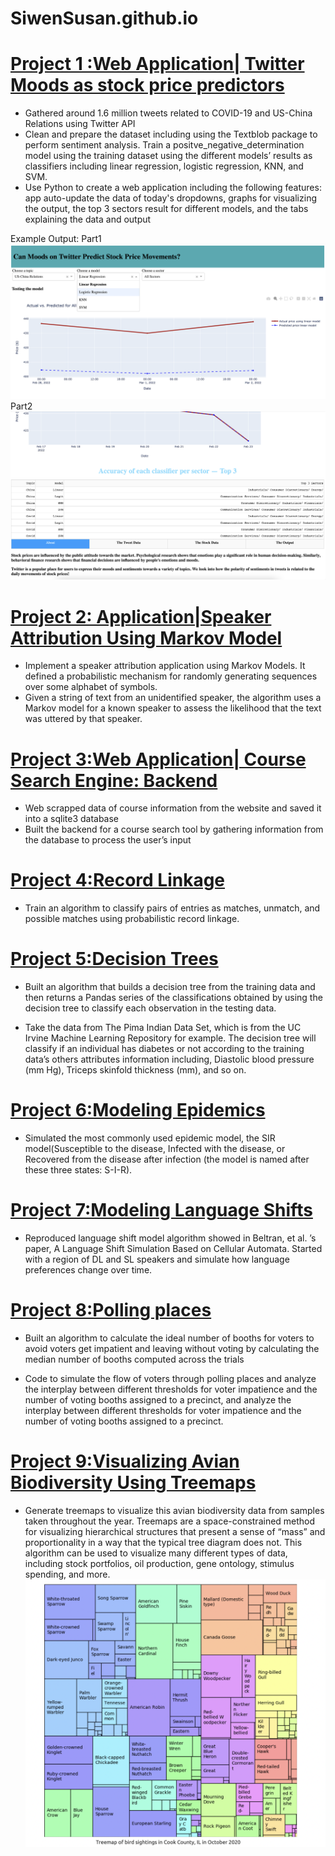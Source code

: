

# SiwenSusan.github.io

# [Project 1 :Web Application| Twitter Moods as stock price predictors](https://github.com/SiwenSusan/SiwenSusan.github.io/tree/main/Project%201)    

* Gathered around 1.6 million tweets related to COVID-19 and US-China Relations using Twitter API
* Clean and prepare the dataset including using the Textblob package to perform sentiment analysis. Train a positve_negative_determination model using the training dataset using the different models’ results as classifiers including linear regression, logistic regression, KNN, and SVM.
* Use Python to create a web application including the following features: app auto-update the data of today's dropdowns, graphs for visualizing the output, the top 3 sectors result for different models, and the tabs explaining the data and output 

Example Output:
Part1 
![](Pictures/pic_part1.png)
Part2
![](Pictures/pic_part2.png)


# [Project 2: Application|Speaker Attribution Using Markov Model](https://github.com/SiwenSusan/SiwenSusan.github.io/tree/main/Project%202)
* Implement a speaker attribution application using Markov Models.  It defined a probabilistic mechanism for randomly generating sequences over some alphabet of symbols. 
* Given a string of text from an unidentified speaker, the algorithm uses a Markov model for a known speaker to assess the likelihood that the text was uttered by that speaker.

# [Project 3:Web Application| Course Search Engine: Backend](https://github.com/SiwenSusan/SiwenSusan.github.io/tree/main/Project%203)
* Web scrapped data of course information from the website and saved it into a sqlite3 database
* Built the backend for a course search tool by gathering information from the database to process the user’s input


# [Project 4:Record Linkage](https://github.com/SiwenSusan/SiwenSusan.github.io/tree/main/Project%204)
* Train an algorithm to classify pairs of entries as matches, unmatch, and possible matches using probabilistic record linkage.


# [Project 5:Decision Trees](https://github.com/SiwenSusan/SiwenSusan.github.io/tree/main/Project%205)
* Built an algorithm that builds a decision tree from the training data and then returns a Pandas series of the classifications obtained by using the decision tree to classify each observation in the testing data.

* Take the data from The Pima Indian Data Set, which is from the UC Irvine Machine Learning Repository for example. The decision tree will classify if an individual has diabetes or not according to the training data’s others attributes information including,
Diastolic blood pressure (mm Hg), Triceps skinfold thickness (mm), and so on.


# [Project 6:Modeling Epidemics](https://github.com/SiwenSusan/SiwenSusan.github.io/tree/main/Project%206)
* Simulated the most commonly used epidemic model, the SIR model(Susceptible to the disease, Infected with the disease, or Recovered from the disease after infection (the model is named after these three states: S-I-R). 


# [Project 7:Modeling Language Shifts](https://github.com/SiwenSusan/SiwenSusan.github.io/tree/main/Project%207)
* Reproduced language shift model algorithm showed in Beltran, et al. ’s paper, A Language Shift Simulation Based on Cellular Automata. Started with a region of DL and SL speakers and simulate how language preferences change over time. 

# [Project 8:Polling places](https://github.com/SiwenSusan/SiwenSusan.github.io/tree/main/Project%208)
* Built an algorithm to calculate the ideal number of booths for voters to avoid voters get impatient and leaving without voting by calculating the median number of booths computed across the trials

* Code to simulate the flow of voters through polling places and analyze the interplay between different thresholds for voter impatience and the number of voting booths assigned to a precinct, and analyze the interplay between different thresholds for voter impatience and the number of voting booths assigned to a precinct.


# [Project 9:Visualizing Avian Biodiversity Using Treemaps](https://github.com/SiwenSusan/SiwenSusan.github.io/tree/main/Project%209)
* Generate treemaps to visualize this avian biodiversity data from samples taken throughout the year. Treemaps are a space-constrained method for visualizing hierarchical structures that present a sense of “mass” and proportionality in a way that the typical tree diagram does not. 
This algorithm can be used to visualize many different types of data, including stock portfolios, oil production, gene ontology, stimulus spending, and more. 
![alt text](https://github.com/SiwenSusan/SiwenSusan.github.io/blob/main/Pictures/Treemaps.png)
